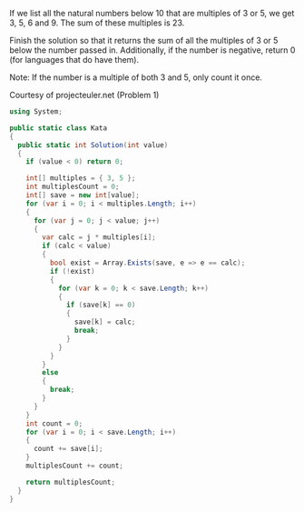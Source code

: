 If we list all the natural numbers below 10 that are multiples of 3 or 5, we get 3, 5, 6 and 9. The sum of these multiples is 23.

Finish the solution so that it returns the sum of all the multiples of 3 or 5 below the number passed in. Additionally, if the number is negative, return 0 (for languages that do have them).

Note: If the number is a multiple of both 3 and 5, only count it once.

Courtesy of projecteuler.net (Problem 1)

```c#
using System;

public static class Kata
{
  public static int Solution(int value)
  {
    if (value < 0) return 0;

    int[] multiples = { 3, 5 };
    int multiplesCount = 0;
    int[] save = new int[value];
    for (var i = 0; i < multiples.Length; i++)
    {
      for (var j = 0; j < value; j++)
      {
        var calc = j * multiples[i];
        if (calc < value)
        {
          bool exist = Array.Exists(save, e => e == calc);
          if (!exist)
          {
            for (var k = 0; k < save.Length; k++)
            {
              if (save[k] == 0)
              {
                save[k] = calc;
                break;
              }
            }
          }
        }
        else 
        {
          break;
        }
      }
    }
    int count = 0;
    for (var i = 0; i < save.Length; i++)
    {
      count += save[i];
    }
    multiplesCount += count;

    return multiplesCount;
  }
}
```
